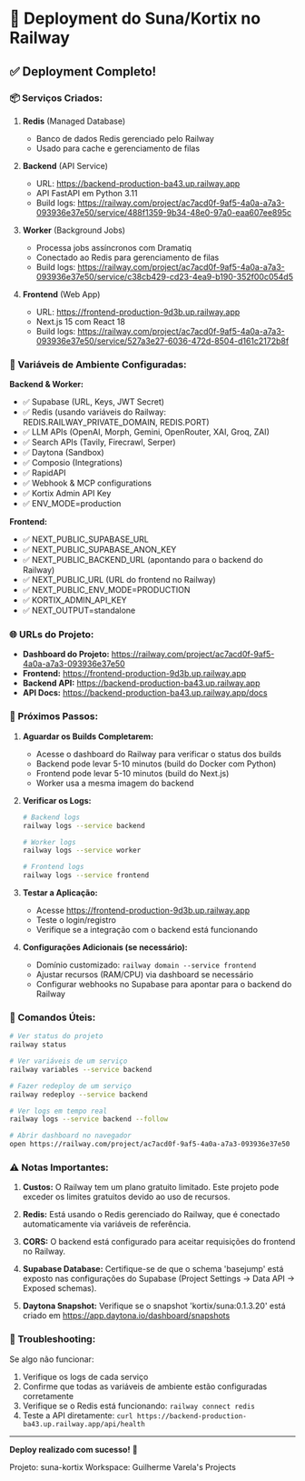 # 🚀 Deployment do Suna/Kortix no Railway

## ✅ Deployment Completo!

### 📦 Serviços Criados:

1. **Redis** (Managed Database)
   - Banco de dados Redis gerenciado pelo Railway
   - Usado para cache e gerenciamento de filas

2. **Backend** (API Service)
   - URL: https://backend-production-ba43.up.railway.app
   - API FastAPI em Python 3.11
   - Build logs: https://railway.com/project/ac7acd0f-9af5-4a0a-a7a3-093936e37e50/service/488f1359-9b34-48e0-97a0-eaa607ee895c

3. **Worker** (Background Jobs)
   - Processa jobs assíncronos com Dramatiq
   - Conectado ao Redis para gerenciamento de filas
   - Build logs: https://railway.com/project/ac7acd0f-9af5-4a0a-a7a3-093936e37e50/service/c38cb429-cd23-4ea9-b190-352f00c054d5

4. **Frontend** (Web App)
   - URL: https://frontend-production-9d3b.up.railway.app
   - Next.js 15 com React 18
   - Build logs: https://railway.com/project/ac7acd0f-9af5-4a0a-a7a3-093936e37e50/service/527a3e27-6036-472d-8504-d161c2172b8f

### 🔐 Variáveis de Ambiente Configuradas:

**Backend & Worker:**
- ✅ Supabase (URL, Keys, JWT Secret)
- ✅ Redis (usando variáveis do Railway: REDIS.RAILWAY_PRIVATE_DOMAIN, REDIS.PORT)
- ✅ LLM APIs (OpenAI, Morph, Gemini, OpenRouter, XAI, Groq, ZAI)
- ✅ Search APIs (Tavily, Firecrawl, Serper)
- ✅ Daytona (Sandbox)
- ✅ Composio (Integrations)
- ✅ RapidAPI
- ✅ Webhook & MCP configurations
- ✅ Kortix Admin API Key
- ✅ ENV_MODE=production

**Frontend:**
- ✅ NEXT_PUBLIC_SUPABASE_URL
- ✅ NEXT_PUBLIC_SUPABASE_ANON_KEY
- ✅ NEXT_PUBLIC_BACKEND_URL (apontando para o backend do Railway)
- ✅ NEXT_PUBLIC_URL (URL do frontend no Railway)
- ✅ NEXT_PUBLIC_ENV_MODE=PRODUCTION
- ✅ KORTIX_ADMIN_API_KEY
- ✅ NEXT_OUTPUT=standalone

### 🌐 URLs do Projeto:

- **Dashboard do Projeto:** https://railway.com/project/ac7acd0f-9af5-4a0a-a7a3-093936e37e50
- **Frontend:** https://frontend-production-9d3b.up.railway.app
- **Backend API:** https://backend-production-ba43.up.railway.app
- **API Docs:** https://backend-production-ba43.up.railway.app/docs

### 📝 Próximos Passos:

1. **Aguardar os Builds Completarem:**
   - Acesse o dashboard do Railway para verificar o status dos builds
   - Backend pode levar 5-10 minutos (build do Docker com Python)
   - Frontend pode levar 5-10 minutos (build do Next.js)
   - Worker usa a mesma imagem do backend

2. **Verificar os Logs:**
   ```bash
   # Backend logs
   railway logs --service backend
   
   # Worker logs
   railway logs --service worker
   
   # Frontend logs
   railway logs --service frontend
   ```

3. **Testar a Aplicação:**
   - Acesse https://frontend-production-9d3b.up.railway.app
   - Teste o login/registro
   - Verifique se a integração com o backend está funcionando

4. **Configurações Adicionais (se necessário):**
   - Domínio customizado: `railway domain --service frontend`
   - Ajustar recursos (RAM/CPU) via dashboard se necessário
   - Configurar webhooks no Supabase para apontar para o backend do Railway

### 🔧 Comandos Úteis:

```bash
# Ver status do projeto
railway status

# Ver variáveis de um serviço
railway variables --service backend

# Fazer redeploy de um serviço
railway redeploy --service backend

# Ver logs em tempo real
railway logs --service backend --follow

# Abrir dashboard no navegador
open https://railway.com/project/ac7acd0f-9af5-4a0a-a7a3-093936e37e50
```

### ⚠️ Notas Importantes:

1. **Custos:** O Railway tem um plano gratuito limitado. Este projeto pode exceder os limites gratuitos devido ao uso de recursos.

2. **Redis:** Está usando o Redis gerenciado do Railway, que é conectado automaticamente via variáveis de referência.

3. **CORS:** O backend está configurado para aceitar requisições do frontend no Railway.

4. **Supabase Database:** Certifique-se de que o schema 'basejump' está exposto nas configurações do Supabase (Project Settings -> Data API -> Exposed schemas).

5. **Daytona Snapshot:** Verifique se o snapshot 'kortix/suna:0.1.3.20' está criado em https://app.daytona.io/dashboard/snapshots

### 🐛 Troubleshooting:

Se algo não funcionar:

1. Verifique os logs de cada serviço
2. Confirme que todas as variáveis de ambiente estão configuradas corretamente
3. Verifique se o Redis está funcionando: `railway connect redis`
4. Teste a API diretamente: `curl https://backend-production-ba43.up.railway.app/api/health`

---

**Deploy realizado com sucesso!** 🎉

Projeto: suna-kortix
Workspace: Guilherme Varela's Projects
